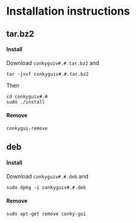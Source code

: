 # Installation instructions

## tar.bz2

#### Install
Download ```conkyguiv#.#.tar.bz2``` and

    tar -jxvf conkyguiv#.#.tar.bz2

Then

    cd conkyguiv#.#
    sudo ./install

#### Remove

    conkygui-remove

## deb

#### Install

Download ```conkyguiv#.#.deb``` and

    sudo dpkg -i conkyguiv#.#.deb

#### Remove

    sudo apt-get remove conky-gui

